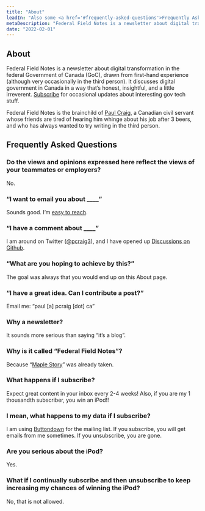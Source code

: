 ```yaml
---
title: "About"
leadIn: "Also some <a href='#frequently-asked-questions'>Frequently Asked Questions</a>, as a treat."
metaDescription: "Federal Field Notes is a newsletter about digital transformation in Canada’s federal government."
date: "2022-02-01"
---
```


## About

Federal Field Notes is a newsletter about digital transformation in the federal Government of Canada (GoC), drawn from first-hand experience (although very occasionally in the third person). It discusses digital government in Canada in a way that’s honest, insightful, and a little irreverent. [Subscribe](#bd-email) for occasional updates about interesting gov tech stuff.

Federal Field Notes is the brainchild of [Paul Craig](https://pcraig.ca), a Canadian civil servant whose friends are tired of hearing him whinge about his job after 3 beers, and who has always wanted to try writing in the third person.

## Frequently Asked Questions

### Do the views and opinions expressed here reflect the views of your teammates or employers?

No.

### “I want to email you about \_\_\_\_”

Sounds good. I’m [easy to reach](/pages/contact).

### “I have a comment about \_\_\_\_”

I am around on Twitter ([@pcraig3](https://twitter.com/pcraig3)), and I have opened up [Discussions on Github](https://github.com/pcraig3/fed-notes/discussions).

### “What are you hoping to achieve by this?”

The goal was always that you would end up on this About page.

### “I have a great idea. Can I contribute a post?”

Email me: <span class="email--swap" data-email="cGF1bEBwY3JhaWcuY2E=">“paul [a] pcraig [dot] ca”</span>

### Why a newsletter?

It sounds more serious than saying “it’s a blog”.

### Why is it called “Federal Field Notes”?

Because “[Maple Story](https://maplestory.nexon.net/landing)” was already taken.

### What happens if I subscribe?

Expect great content in your inbox every 2-4 weeks!
Also, if you are my 1 thousandth subscriber, you win an iPod!!

### I mean, what happens to my data if I subscribe?

I am using [Buttondown](https://buttondown.email/features/privacy) for the mailing list. If you subscribe, you will get emails from me sometimes. If you unsubscribe, you are gone.

### Are you serious about the iPod?

Yes.

### What if I continually subscribe and then unsubscribe to keep increasing my chances of winning the iPod?

No, that is not allowed.
